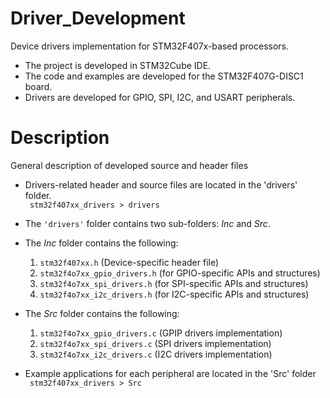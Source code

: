 # Driver_Development
 Device drivers implementation for STM32F407x-based processors.

* The project is developed in STM32Cube IDE.
* The code and examples are developed for the STM32F407G-DISC1 board.
* Drivers are developed for GPIO, SPI, I2C, and USART peripherals.


# Description
General description of developed source and header files

* Drivers-related header and source files are located in the 'drivers' folder.
  <br>  ` stm32f407xx_drivers > drivers` </br>
* The `'drivers'` folder contains two sub-folders: *Inc* and *Src*.
* The *Inc* folder contains the following:
    1. `stm32f407xx.h` (Device-specific header file)
    2. `stm32f4o7xx_gpio_drivers.h` (for GPIO-specific APIs and structures)
    3. `stm32f4o7xx_spi_drivers.h` (for SPI-specific APIs and structures)
    4. `stm32f4o7xx_i2c_drivers.h` (for I2C-specific APIs and structures)
* The *Src* folder contains the following:
    1. `stm32f4o7xx_gpio_drivers.c` (GPIP drivers implementation)
    2. `stm32f4o7xx_spi_drivers.c` (SPI drivers implementation)
    3. `stm32f4o7xx_i2c_drivers.c` (I2C drivers implementation)

* Example applications for each peripheral are located in the 'Src' folder
<br>  ` stm32f407xx_drivers > Src` </br>
